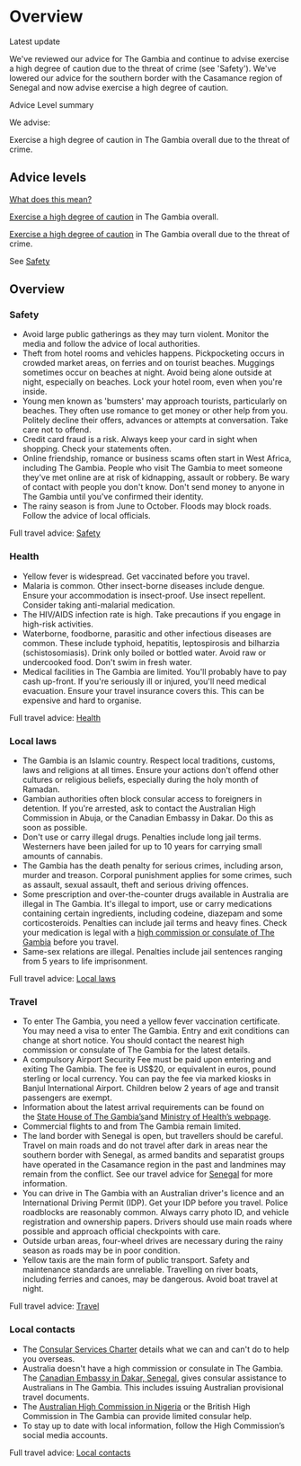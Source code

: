 # Overview

Latest update

We've reviewed our advice for The Gambia and continue to advise exercise a high degree of caution due to the threat of crime (see 'Safety'). We've lowered our advice for the southern border with the Casamance region of Senegal and now advise exercise a high degree of caution.

Advice Level summary

We advise:

Exercise a high degree of caution in The Gambia overall due to the threat of crime.

## Advice levels

[What does this mean?](/before-you-go/travel-advice-explained/)

[Exercise a high degree of caution](https://smartraveller.gov.au/consular-services/travel-advice-explained#level2) in The Gambia overall.

[Exercise a high degree of caution](https://smartraveller.gov.au/consular-services/travel-advice-explained#level2) in The Gambia overall due to the threat of crime.

See [Safety](#safety)

## Overview

### Safety

* Avoid large public gatherings as they may turn violent. Monitor the media and follow the advice of local authorities.
* Theft from hotel rooms and vehicles happens. Pickpocketing occurs in crowded market areas, on ferries and on tourist beaches. Muggings sometimes occur on beaches at night. Avoid being alone outside at night, especially on beaches. Lock your hotel room, even when you're inside.
* Young men known as 'bumsters' may approach tourists, particularly on beaches. They often use romance to get money or other help from you. Politely decline their offers, advances or attempts at conversation. Take care not to offend.
* Credit card fraud is a risk. Always keep your card in sight when shopping. Check your statements often.
* Online friendship, romance or business scams often start in West Africa, including The Gambia. People who visit The Gambia to meet someone they've met online are at risk of kidnapping, assault or robbery. Be wary of contact with people you don't know. Don't send money to anyone in The Gambia until you've confirmed their identity.
* The rainy season is from June to October. Floods may block roads. Follow the advice of local officials.

Full travel advice: [Safety](#safety)

### Health

* Yellow fever is widespread. Get vaccinated before you travel.
* Malaria is common. Other insect-borne diseases include dengue. Ensure your accommodation is insect-proof. Use insect repellent. Consider taking anti-malarial medication.
* The HIV/AIDS infection rate is high. Take precautions if you engage in high-risk activities.
* Waterborne, foodborne, parasitic and other infectious diseases are common. These include typhoid, hepatitis, leptospirosis and bilharzia (schistosomiasis). Drink only boiled or bottled water. Avoid raw or undercooked food. Don't swim in fresh water.
* Medical facilities in The Gambia are limited. You'll probably have to pay cash up-front. If you're seriously ill or injured, you'll need medical evacuation. Ensure your travel insurance covers this. This can be expensive and hard to organise.

Full travel advice: [Health](#health)

### Local laws

* The Gambia is an Islamic country. Respect local traditions, customs, laws and religions at all times. Ensure your actions don't offend other cultures or religious beliefs, especially during the holy month of Ramadan.
* Gambian authorities often block consular access to foreigners in detention. If you're arrested, ask to contact the Australian High Commission in Abuja, or the Canadian Embassy in Dakar. Do this as soon as possible.
* Don't use or carry illegal drugs. Penalties include long jail terms. Westerners have been jailed for up to 10 years for carrying small amounts of cannabis.
* The Gambia has the death penalty for serious crimes, including arson, murder and treason. Corporal punishment applies for some crimes, such as assault, sexual assault, theft and serious driving offences.
* Some prescription and over-the-counter drugs available in Australia are illegal in The Gambia. It's illegal to import, use or carry medications containing certain ingredients, including codeine, diazepam and some corticosteroids. Penalties can include jail terms and heavy fines. Check your medication is legal with a [high commission or consulate of The Gambia](https://protocol.dfat.gov.au/Public/Missions/197) before you travel.
* Same-sex relations are illegal. Penalties include jail sentences ranging from 5 years to life imprisonment.

Full travel advice: [Local laws](#local-laws)

### Travel

* To enter The Gambia, you need a yellow fever vaccination certificate. You may need a visa to enter The Gambia. Entry and exit conditions can change at short notice. You should contact the nearest high commission or consulate of The Gambia for the latest details.
* A compulsory Airport Security Fee must be paid upon entering and exiting The Gambia. The fee is US$20, or equivalent in euros, pound sterling or local currency. You can pay the fee via marked kiosks in Banjul International Airport. Children below 2 years of age and transit passengers are exempt.
* Information about the latest arrival requirements can be found on the [State House of The Gambia’s](https://www.op.gov.gm/)and [Ministry of Health’s webpage](https://www.moh.gov.gm/).
* Commercial flights to and from The Gambia remain limited.
* The land border with Senegal is open, but travellers should be careful. Travel on main roads and do not travel after dark in areas near the southern border with Senegal, as armed bandits and separatist groups have operated in the Casamance region in the past and landmines may remain from the conflict. See our travel advice for [Senegal](https://www.smartraveller.gov.au/destinations/africa/senegal) for more information.
* You can drive in The Gambia with an Australian driver's licence and an International Driving Permit (IDP). Get your IDP before you travel. Police roadblocks are reasonably common. Always carry photo ID, and vehicle registration and ownership papers. Drivers should use main roads where possible and approach official checkpoints with care.
* Outside urban areas, four-wheel drives are necessary during the rainy season as roads may be in poor condition.
* Yellow taxis are the main form of public transport. Safety and maintenance standards are unreliable. Travelling on river boats, including ferries and canoes, may be dangerous. Avoid boat travel at night.

Full travel advice: [Travel](#travel)

### Local contacts

* The [Consular Services Charter](/consular-services/consular-services-charter "Consular Services Charter") details what we can and can't do to help you overseas.
* Australia doesn't have a high commission or consulate in The Gambia. The [Canadian Embassy in Dakar, Senegal](http://www.canadainternational.gc.ca/senegal/index.aspx), gives consular assistance to Australians in The Gambia. This includes issuing Australian provisional travel documents.
* The [Australian High Commission in Nigeria](http://www.nigeria.highcommission.gov.au/) or the British High Commission in The Gambia can provide limited consular help.
* To stay up to date with local information, follow the High Commission’s social media accounts.

Full travel advice: [Local contacts](#local-contacts)